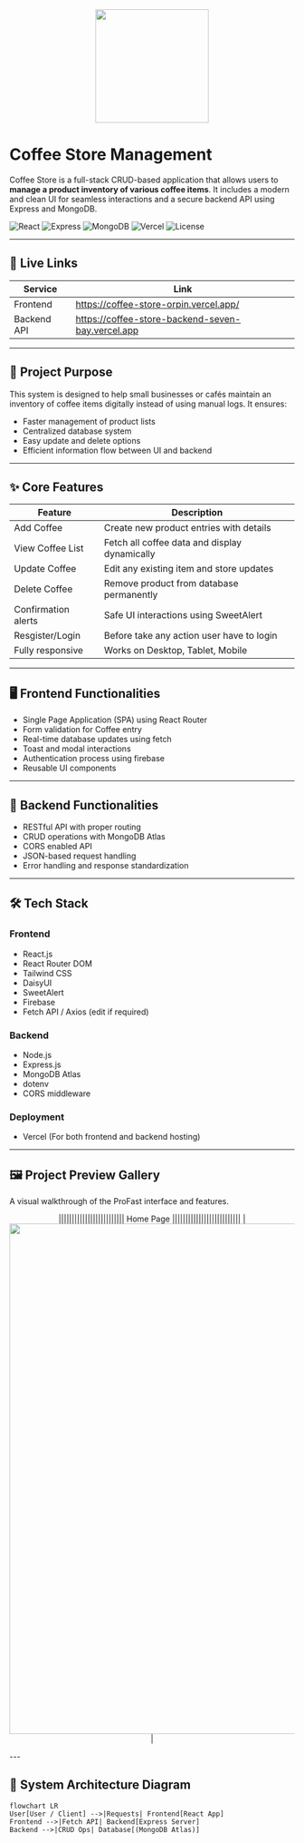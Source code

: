 <div align="center">
    <img src="https://i.ibb.co.com/PsgKLYq2/logo1.png" width="200"/>
</div>

# Coffee Store Management

Coffee Store is a full-stack CRUD-based application that allows users to **manage a product inventory of various coffee items**. It includes a modern and clean UI for seamless interactions and a secure backend API using Express and MongoDB.

<!-- PROJECT BADGES -->
![React](https://img.shields.io/badge/React-18-blue)
![Express](https://img.shields.io/badge/Express.js-Backend-green)
![MongoDB](https://img.shields.io/badge/Database-MongoDB-brightgreen)
![Vercel](https://img.shields.io/badge/Deployed%20on-Vercel-black)
![License](https://img.shields.io/badge/License-MIT-yellow)

---

## 🔗 Live Links

| Service | Link |
|--------|------|
| Frontend | https://coffee-store-orpin.vercel.app/ |
| Backend API | https://coffee-store-backend-seven-bay.vercel.app |

---

## 📌 Project Purpose

This system is designed to help small businesses or cafés maintain an inventory of coffee items digitally instead of using manual logs. It ensures:

- Faster management of product lists
- Centralized database system
- Easy update and delete options
- Efficient information flow between UI and backend

---

## ✨ Core Features

| Feature | Description |
|--------|-------------|
| Add Coffee | Create new product entries with details |
| View Coffee List | Fetch all coffee data and display dynamically |
| Update Coffee | Edit any existing item and store updates |
| Delete Coffee | Remove product from database permanently |
| Confirmation alerts | Safe UI interactions using SweetAlert |
| Resgister/Login | Before take any action user have to login |
| Fully responsive | Works on Desktop, Tablet, Mobile |

---

## 🖥️ Frontend Functionalities

- Single Page Application (SPA) using React Router
- Form validation for Coffee entry
- Real-time database updates using fetch
- Toast and modal interactions
- Authentication process using firebase
- Reusable UI components

---

## 🧠 Backend Functionalities

- RESTful API with proper routing
- CRUD operations with MongoDB Atlas
- CORS enabled API
- JSON-based request handling
- Error handling and response standardization

---

## 🛠️ Tech Stack

### Frontend  
- React.js
- React Router DOM
- Tailwind CSS
- DaisyUI
- SweetAlert
- Firebase
- Fetch API / Axios (edit if required)

### Backend  
- Node.js
- Express.js
- MongoDB Atlas
- dotenv
- CORS middleware

### Deployment  
- Vercel (For both frontend and backend hosting)

---

## 🖼️ Project Preview Gallery

A visual walkthrough of the ProFast interface and features.

<div align="center">

||||||||||||||||||||||||| Home Page ||||||||||||||||||||||||||
| <img src="https://i.ibb.co.com/8D5sg7CZ/coffee-home.png" width="900"/> |

</div>
---

## 🧩 System Architecture Diagram

```mermaid
flowchart LR
User[User / Client] -->|Requests| Frontend[React App]
Frontend -->|Fetch API| Backend[Express Server]
Backend -->|CRUD Ops| Database[(MongoDB Atlas)]
